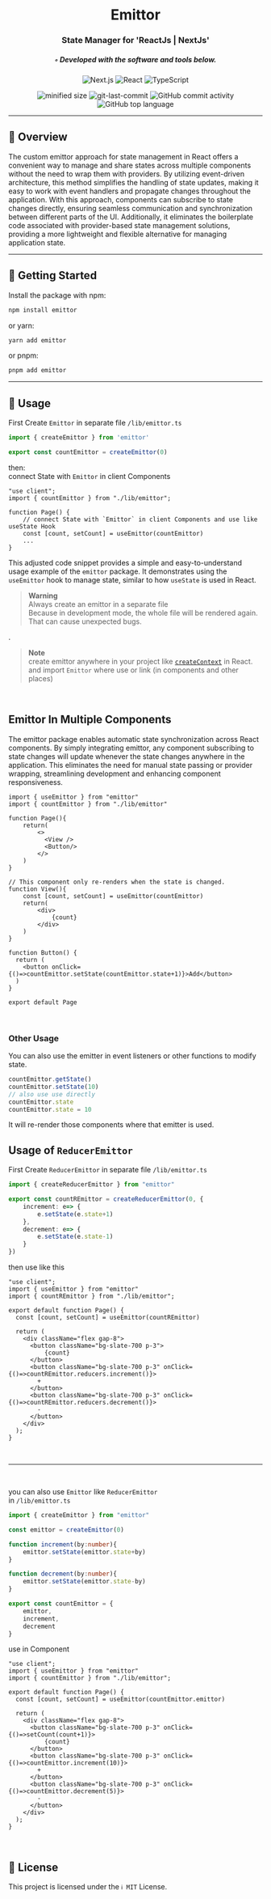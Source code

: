 <div align="center">
<h1 align="center">Emittor</h1>
<h3>State Manager for 'ReactJs | NextJs'</h3>
<h5>◦ Developed with the software and tools below.</h5>

<p align="center">
<img src="https://img.shields.io/badge/Next.js-000000.svg?style&logo=Next.js&logoColor=white" alt="Next.js" />
<img src="https://img.shields.io/badge/React-61DAFB.svg?style&logo=React&logoColor=black" alt="React" />
<img src="https://img.shields.io/badge/TypeScript-3178C6.svg?style&logo=TypeScript&logoColor=white" alt="TypeScript" />
</p>
<img src="https://img.shields.io/bundlephobia/min/emittor" alt="minified size" />
<img src="https://img.shields.io/github/last-commit/programming-with-ia/emittor" alt="git-last-commit" />
<img src="https://img.shields.io/github/commit-activity/m/programming-with-ia/emittor" alt="GitHub commit activity" />
<img src="https://img.shields.io/github/languages/top/programming-with-ia/emittor" alt="GitHub top language" />
</div>

---

## 📍 Overview

The custom emittor approach for state management in React offers a convenient way to manage and share states across multiple components without the need to wrap them with providers. By utilizing event-driven architecture, this method simplifies the handling of state updates, making it easy to work with event handlers and propagate changes throughout the application. With this approach, components can subscribe to state changes directly, ensuring seamless communication and synchronization between different parts of the UI. Additionally, it eliminates the boilerplate code associated with provider-based state management solutions, providing a more lightweight and flexible alternative for managing application state.

---

## 🚀 Getting Started

Install the package with npm:

```sh
npm install emittor
```

or yarn:

```sh
yarn add emittor
```

or pnpm:

```sh
pnpm add emittor
```

---

## 📖 Usage

First Create `Emittor` in separate file `/lib/emittor.ts`

```ts
import { createEmittor } from 'emittor'

export const countEmittor = createEmittor(0)
```

then:  
connect State with `Emittor` in client Components

```tsx
"use client";
import { countEmittor } from "./lib/emittor";

function Page() {
    // connect State with `Emittor` in client Components and use like useState Hook
    const [count, setCount] = useEmittor(countEmittor)
    ...
}
```

This adjusted code snippet provides a simple and easy-to-understand usage example of the `emittor` package. It demonstrates using the `useEmittor` hook to manage state, similar to how `useState` is used in React.

> **Warning** </br>
> Always create an emittor in a separate file</br>
> Because in development mode, the whole file will be rendered again. That can cause unexpected bugs.

.

> **Note** </br>
> create emittor anywhere in your project like [`createContext`](https://react.dev/reference/react/createContext) in React. </br>
> and import `Emittor` where use or link (in components and other places)

</br>

## Emittor In Multiple Components

The emittor package enables automatic state synchronization across React components. By simply integrating emittor, any component subscribing to state changes will update whenever the state changes anywhere in the application. This eliminates the need for manual state passing or provider wrapping, streamlining development and enhancing component responsiveness.

```tsx
import { useEmittor } from "emittor"
import { countEmittor } from "./lib/emittor"

function Page(){
    return(
        <>
          <View />
          <Button/>
        </>
    )
}

// This component only re-renders when the state is changed.
function View(){
    const [count, setCount] = useEmittor(countEmittor)
    return(
        <div>
            {count}
        </div>
    )
}

function Button() {
  return (
    <button onClick={()=>countEmittor.setState(countEmittor.state+1)}>Add</button>
  )
}

export default Page
```

</br>

### Other Usage

You can also use the emitter in event listeners or other functions to modify state.

```ts
countEmittor.getState()
countEmittor.setState(10)
// also use use directly
countEmittor.state
countEmittor.state = 10
```

It will re-render those components where that emitter is used.
</br>

## Usage of `ReducerEmittor`

First Create `ReducerEmittor` in separate file `/lib/emittor.ts`

```ts
import { createReducerEmittor } from "emittor"

export const countREmittor = createReducerEmittor(0, {
    increment: e=> {
        e.setState(e.state+1)
    },
    decrement: e=> {
        e.setState(e.state-1)
    }
})
```

then use like this

```tsx
"use client";
import { useEmittor } from "emittor"
import { countREmittor } from "./lib/emittor";

export default function Page() {
  const [count, setCount] = useEmittor(countREmittor)

  return (
    <div className="flex gap-8">
      <button className="bg-slate-700 p-3">
          {count}
      </button>
      <button className="bg-slate-700 p-3" onClick={()=>countREmittor.reducers.increment()}>
        +
      </button>
      <button className="bg-slate-700 p-3" onClick={()=>countREmittor.reducers.decrement()}>
        -
      </button>
    </div>
  );
}
```

</br>

---

</br>

you can also use `Emittor` like `ReducerEmittor`
</br>
in `/lib/emittor.ts`

```ts
import { createEmittor } from "emittor"

const emittor = createEmittor(0)

function increment(by:number){
    emittor.setState(emittor.state+by)
}

function decrement(by:number){
    emittor.setState(emittor.state-by)
}

export const countEmittor = {
    emittor,
    increment,
    decrement
}
```

use in Component

```tsx
"use client";
import { useEmittor } from "emittor"
import { countEmittor } from "./lib/emittor";

export default function Page() {
  const [count, setCount] = useEmittor(countEmittor.emittor)

  return (
    <div className="flex gap-8">
      <button className="bg-slate-700 p-3" onClick={()=>setCount(count+1)}>
          {count}
      </button>
      <button className="bg-slate-700 p-3" onClick={()=>countEmittor.increment(10)}>
        +
      </button>
      <button className="bg-slate-700 p-3" onClick={()=>countEmittor.decrement(5)}>
        -
      </button>
    </div>
  );
}
```

</br>

## 📄 License

This project is licensed under the `ℹ️ MIT` License.
